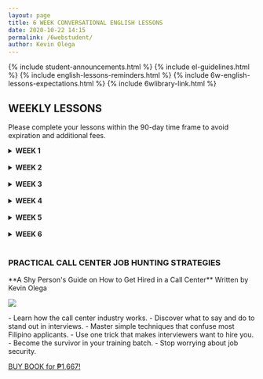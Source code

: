 ```yaml
--- 
layout: page
title: 6 WEEK CONVERSATIONAL ENGLISH LESSONS
date: 2020-10-22 14:15
permalink: /6webstudent/ 
author: Kevin Olega 
--- 
```

{% include student-announcements.html %}
{% include el-guidelines.html %}
{% include english-lessons-reminders.html %}
{% include 6w-english-lessons-expectations.html %}
{% include 6wlibrary-link.html %}

## WEEKLY LESSONS

Please complete your lessons within the 90-day time frame to avoid expiration and additional fees.

<details>
	<summary><strong>WEEK 1</strong></summary>
	<br>
	<p><a href="https://callcentertrainingtips.com/6webw1-hatch/" class="button focus">BEGIN WEEK 1</a></p>
</details>
<br>

<details>
	<summary><strong>WEEK 2</strong></summary>
	<br>
	<p>Unlocks upon completion of previous set.</p>
</details>
<br>

<details>
	<summary><strong>WEEK 3</strong></summary>
	<br>
	<p>Unlocks upon completion of previous set.</p>
</details>
<br>

<details>
	<summary><strong>WEEK 4</strong></summary>
	<br>
	<p>Unlocks upon completion of previous set.</p>
</details>
<br>

<details>
	<summary><strong>WEEK 5</strong></summary>
	<br>
	<p>Unlocks upon completion of previous set.</p>
</details>
<br>

<details>
	<summary><strong>WEEK 6</strong></summary>
	<br>
	<p>Unlocks upon completion of previous set.</p>
</details>
<br>


<h3>PRACTICAL CALL CENTER JOB HUNTING STRATEGIES</h3>
**A Shy Person's Guide on How to Get Hired in a Call Center**  
Written by Kevin Olega
<p><a href="https://callcentertrainingtips.com/shy-book"><img src="{{ site.url }}/assets/img/Shy-Person-book-cover.png"></a></p>
- Learn how the call center industry works.
- Discover what to say and do to stand out in interviews.
- Master simple techniques that confuse most Filipino applicants.
- Use one trick that makes interviewers want to hire you.
- Become the survivor in your training batch.
- Stop worrying about job security.
<p><a href="https://callcentertrainingtips.com/shy-book" class="button focus">BUY BOOK for ₱1,667!</a></p>

